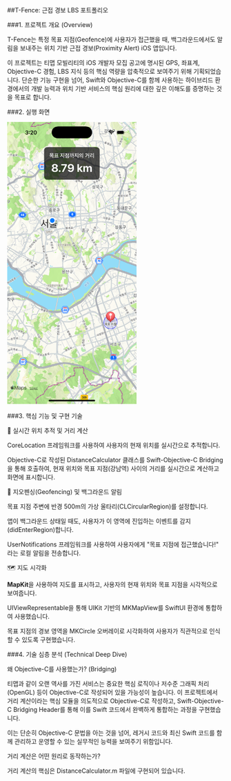 ##T-Fence: 근접 경보 LBS 포트폴리오

###1. 프로젝트 개요 (Overview)

T-Fence는 특정 목표 지점(Geofence)에 사용자가 접근했을 때, 백그라운드에서도 알림을 보내주는 위치 기반 근접 경보(Proximity Alert) iOS 앱입니다.

이 프로젝트는 티맵 모빌리티의 iOS 개발자 모집 공고에 명시된 GPS, 좌표계, Objective-C 경험, LBS 지식 등의 핵심 역량을 압축적으로 보여주기 위해 기획되었습니다. 단순한 기능 구현을 넘어, Swift와 Objective-C를 함께 사용하는 하이브리드 환경에서의 개발 능력과 위치 기반 서비스의 핵심 원리에 대한 깊은 이해도를 증명하는 것을 목표로 합니다.

###2. 실행 화면 

<img src="sc1.png" width="300">


###3. 핵심 기능 및 구현 기술

📍 실시간 위치 추적 및 거리 계산

CoreLocation 프레임워크를 사용하여 사용자의 현재 위치를 실시간으로 추적합니다.

Objective-C로 작성된 DistanceCalculator 클래스를 Swift-Objective-C Bridging을 통해 호출하여, 현재 위치와 목표 지점(강남역) 사이의 거리를 실시간으로 계산하고 화면에 표시합니다.

📡 지오펜싱(Geofencing) 및 백그라운드 알림

목표 지점 주변에 반경 500m의 가상 울타리(CLCircularRegion)를 설정합니다.

앱이 백그라운드 상태일 때도, 사용자가 이 영역에 진입하는 이벤트를 감지(didEnterRegion)합니다.

UserNotifications 프레임워크를 사용하여 사용자에게 "목표 지점에 접근했습니다!" 라는 로컬 알림을 전송합니다.

🗺 지도 시각화

**MapKit**을 사용하여 지도를 표시하고, 사용자의 현재 위치와 목표 지점을 시각적으로 보여줍니다.

UIViewRepresentable을 통해 UIKit 기반의 MKMapView를 SwiftUI 환경에 통합하여 사용했습니다.

목표 지점의 경보 영역을 MKCircle 오버레이로 시각화하여 사용자가 직관적으로 인식할 수 있도록 구현했습니다.

###4. 기술 심층 분석 (Technical Deep Dive)

왜 Objective-C를 사용했는가? (Bridging)

티맵과 같이 오랜 역사를 가진 서비스는 중요한 핵심 로직이나 저수준 그래픽 처리(OpenGL) 등이 Objective-C로 작성되어 있을 가능성이 높습니다. 이 프로젝트에서 거리 계산이라는 핵심 모듈을 의도적으로 Objective-C로 작성하고, Swift-Objective-C Bridging Header를 통해 이를 Swift 코드에서 완벽하게 통합하는 과정을 구현했습니다.

이는 단순히 Objective-C 문법을 아는 것을 넘어, 레거시 코드와 최신 Swift 코드를 함께 관리하고 운영할 수 있는 실무적인 능력을 보여주기 위함입니다.

거리 계산은 어떤 원리로 동작하는가?

거리 계산의 핵심은 DistanceCalculator.m 파일에 구현되어 있습니다.

